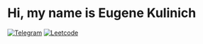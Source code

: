 # Hi, my name is Eugene Kulinich

[![Telegram](https://img.shields.io/badge/Telegram-ping-%232CA5E0?style=flat&logo=telegram)](https://t.me/n_vart)
[![Leetcode](https://img.shields.io/badge/leetcode-ping-yellow?style=flat&logo=leetcode)](https://leetcode.com/n-vart/)


